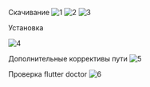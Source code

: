 Скачивание 
![1](https://github.com/user-attachments/assets/539fa2d5-6380-48c2-b213-5cda9e955069)
![2](https://github.com/user-attachments/assets/14aa6c2a-e2f4-4320-848b-47b8af53f32c)
![3](https://github.com/user-attachments/assets/f86e2e0c-be51-4259-a408-1f33ce0259aa)

Установка

![4](https://github.com/user-attachments/assets/3ddf8eff-9e26-492c-bb59-f2c52b457e6b)

Дополнительные коррективы пути 
![5](https://github.com/user-attachments/assets/bc49d971-0867-4a56-8c90-d3f5f88fd749)

Проверка flutter doctor
![6](https://github.com/user-attachments/assets/5f77e933-2b28-4330-af3c-ed632737420d)

